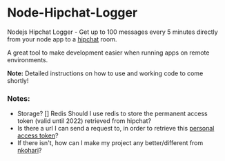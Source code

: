 <!--
  Title: Node-Hipchat-Logger
  Description: A nodejs app that lets you log directly from your node app to a hipchat room.
  Author: hyprstack
  -->

# Node-Hipchat-Logger
Nodejs Hipchat Logger - Get up to 100 messages every 5 minutes directly from your node app to a [hipchat](https://hipchat.com/) room.

A great tool to make development easier when running apps on remote environments.

__Note:__ Detailed instructions on how to use and working code to come shortly!

### Notes:

 - Storage? 
    [] Redis
    Should I use redis to store the permanent access token (valid until 2022) retrieved from hipchat?   
 - Is there a url I can send a request to, in order to retrieve this [personal access token](https://developer.atlassian.com/hipchat/guide/hipchat-rest-api/api-access-tokens)?
 - If there isn't, how can I make my project any better/different from [nkohari](https://github.com/nkohari/node-hipchat)?
